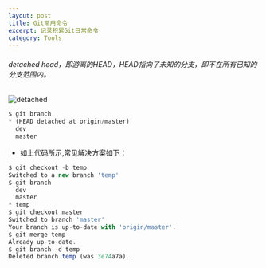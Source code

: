 ```yaml
---
layout: post
title: Git常用命令
excerpt: 记录积累Git日常命令
category: Tools
---
```


###### detached head，即游离的HEAD，HEAD指向了未知的分支，即不在所有已知的分支范围内。

![detached](https://img-blog.csdn.net/20170111181930356?watermark/2/text/aHR0cDovL2Jsb2cuY3Nkbi5uZXQvc2luYXRfMjY0MTUwMTE=/font/5a6L5L2T/fontsize/400/fill/I0JBQkFCMA==/dissolve/70/gravity/SouthEast)

```js
$ git branch
* (HEAD detached at origin/master)
  dev
  master
```

- 如上代码所示,常见解决方案如下：

```js
$ git checkout -b temp
Switched to a new branch 'temp'
$ git branch 
  dev
  master
* temp
$ git checkout master
Switched to branch 'master'
Your branch is up-to-date with 'origin/master'.
$ git merge temp
Already up-to-date.
$ git branch -d temp
Deleted branch temp (was 3e74a7a).
```
